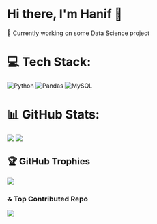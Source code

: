 # Hi there, I'm Hanif 👋

🌱 Currently working on some Data Science project <br>

# 💻 Tech Stack:
![Python](https://img.shields.io/badge/python-3670A0?style=for-the-badge&logo=python&logoColor=ffdd54) ![Pandas](https://img.shields.io/badge/pandas-%23150458.svg?style=for-the-badge&logo=pandas&logoColor=white) ![MySQL](https://img.shields.io/badge/mysql-4479A1.svg?style=for-the-badge&logo=mysql&logoColor=white)
# 📊 GitHub Stats:
![](https://github-readme-stats.vercel.app/api?username=Beyoojn&theme=tokyonight&hide_border=false&include_all_commits=false&count_private=false)
![](https://github-readme-streak-stats.herokuapp.com/?user=Beyoojn&theme=tokyonight&hide_border=false)

## 🏆 GitHub Trophies
![](https://github-profile-trophy.vercel.app/?username=Beyoojn&theme=radical&no-frame=false&no-bg=true&margin-w=4)

### 🔝 Top Contributed Repo
![](https://github-contributor-stats.vercel.app/api?username=Beyoojn&limit=5&theme=dark&combine_all_yearly_contributions=true)
